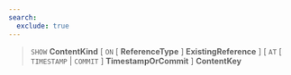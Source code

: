 ```yaml
---
search:
  exclude: true
---
```

<!--start-->

> `SHOW` **ContentKind**
  \[ `ON`
      \[ **ReferenceType** \]
      **ExistingReference** \]
  \[ `AT`
      \[
              `TIMESTAMP` | `COMMIT`
          \]
      **TimestampOrCommit** \]
  **ContentKey** 

